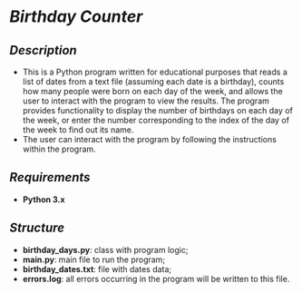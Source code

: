 # *Birthday Counter*

## *Description*
+ This is a Python program written for educational purposes that reads a list of dates from a text file (assuming each date is a birthday), counts how many people were born on each day of the week, and allows the user to interact with the program to view the results. The program provides functionality to display the number of birthdays on each day of the week, or enter the number corresponding to the index of the day of the week to find out its name.
+ The user can interact with the program by following the instructions within the program.

## *Requirements*
+ **Python 3.x**

## *Structure*
+ **birthday_days.py**: class with program logic;
+ **main.py**: main file to run the program; 
+ **birthday_dates.txt**: file with dates data;
+ **errors.log**: all errors occurring in the program will be written to this file.